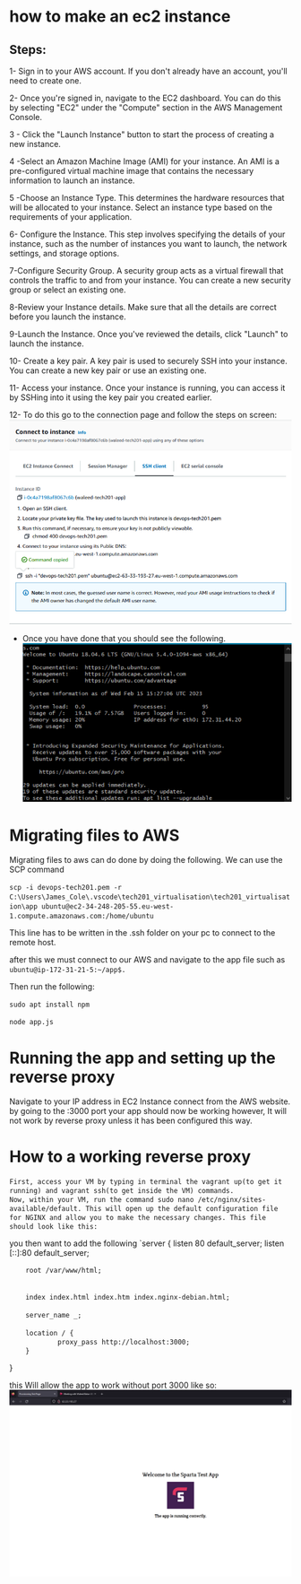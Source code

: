 #  how to make an ec2 instance 
## Steps:
 1- Sign in to your AWS account. If you don't already have an account, you'll need to create one.

2- Once you're signed in, navigate to the EC2 dashboard. You can do this by selecting "EC2" under the "Compute" section in the AWS Management Console.

3 - Click the "Launch Instance" button to start the process of creating a new instance.

4 -Select an Amazon Machine Image (AMI) for your instance. An AMI is a pre-configured virtual machine image that contains the necessary information to launch an instance.

5 -Choose an Instance Type. This determines the hardware resources that will be allocated to your instance. Select an instance type based on the requirements of your application.

6- Configure the Instance. This step involves specifying the details of your instance, such as the number of instances you want to launch, the network settings, and storage options.

7-Configure Security Group. A security group acts as a virtual firewall that controls the traffic to and from your instance. You can create a new security group or select an existing one.

8-Review your Instance details. Make sure that all the details are correct before you launch the instance.

9-Launch the Instance. Once you've reviewed the details, click "Launch" to launch the instance.

10- Create a key pair. A key pair is used to securely SSH into your instance. You can create a new key pair or use an existing one.

11- Access your instance. Once your instance is running, you can access it by SSHing into it using the key pair you created earlier.

12- To do this go to the connection page and follow the steps on screen:
![img_2.png](img_2.png)
- Once you have done that you should see the following. ![img_3.png](img_3.png)

# Migrating files to AWS

Migrating files to aws can do done by doing the following.
We can use the SCP command

`scp -i devops-tech201.pem -r C:\Users\James_Cole\.vscode\tech201_virtualisation\tech201_virtualisation\app ubuntu@ec2-34-248-205-55.eu-west-1.compute.amazonaws.com:/home/ubuntu`

This line has to be written in the .ssh folder on your pc to connect to the remote host.

after this we must connect to our AWS and navigate to the app file such as `ubuntu@ip-172-31-21-5:~/app$.`

Then run the following:

`sudo apt install npm`

`node app.js`

# Running the app and setting up the reverse proxy

Navigate to your IP address in EC2 Instance connect from the AWS website. by going to the :3000 port your app should now be working however, It will not work by reverse proxy unless it has been configured this way.


# How to a working reverse proxy


    First, access your VM by typing in terminal the vagrant up(to get it running) and vagrant ssh(to get inside the VM) commands.
    Now, within your VM, run the command sudo nano /etc/nginx/sites-available/default. This will open up the default configuration file for NGINX and allow you to make the necessary changes. This file should look like this:

you then want to add the following `server {
        listen 80 default_server;
        listen [::]:80 default_server;

        root /var/www/html;


        index index.html index.htm index.nginx-debian.html;

        server_name _;

        location / {
                proxy_pass http://localhost:3000;
        }

}


this Will allow the app to work without port 3000 like so:
![img_5.png](img_5.png)